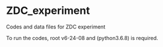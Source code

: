 # ZDC_experiment
Codes and data files for ZDC experiment

To run the codes, root v6-24-08 and (python3.6.8) is required.
